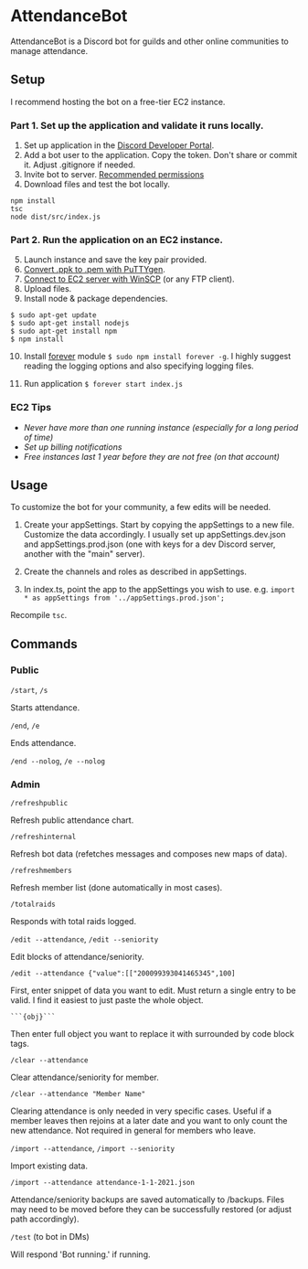 # AttendanceBot

AttendanceBot is a Discord bot for guilds and other online communities to manage attendance.

## Setup

I recommend hosting the bot on a free-tier EC2 instance.

### Part 1. Set up the application and validate it runs locally.
1. Set up application in the [Discord Developer Portal](https://discord.com/developers/applications).
2. Add a bot user to the application. Copy the token. Don't share or commit it. Adjust .gitignore if needed.
3. Invite bot to server. [Recommended permissions](https://discordapi.com/permissions.html#1342516344)
4. Download files and test the bot locally. 
```
npm install
tsc
node dist/src/index.js
```

### Part 2. Run the application on an EC2 instance.

5. Launch instance and save the key pair provided.
6. [Convert .ppk to .pem with PuTTYgen](https://aws.amazon.com/premiumsupport/knowledge-center/convert-pem-file-into-ppk/). 
7. [Connect to EC2 server with WinSCP](https://winscp.net/eng/docs/guide_amazon_ec2) (or any FTP client).
8. Upload files.
9. Install node & package dependencies.

```
$ sudo apt-get update
$ sudo apt-get install nodejs
$ sudo apt-get install npm
$ npm install
```

10. Install [forever](https://www.npmjs.com/package/forever) module `$ sudo npm install forever -g`. I highly suggest reading the logging options and also specifying logging files.

11. Run application `$ forever start index.js`

### EC2 Tips
- *Never have more than one running instance (especially for a long period of time)*
- *Set up billing notifications*
- *Free instances last 1 year before they are not free (on that account)*

## Usage

To customize the bot for your community, a few edits will be needed. 

1. Create your appSettings. Start by copying the appSettings to a new file. Customize the data accordingly. I usually set up appSettings.dev.json and appSettings.prod.json (one with keys for a dev Discord server, another with the "main" server).

2. Create the channels and roles as described in appSettings.

3. In index.ts, point the app to the appSettings you wish to use. e.g. `import * as appSettings from '../appSettings.prod.json';`

Recompile `tsc`.

## Commands 

### Public

`/start`, `/s`

Starts attendance.

`/end`, `/e`

Ends attendance.

`/end --nolog`, `/e --nolog`

### Admin

`/refreshpublic` 

Refresh public attendance chart.

`/refreshinternal`

Refresh bot data (refetches messages and composes new maps of data).

`/refreshmembers`

Refresh member list (done automatically in most cases).

`/totalraids`

Responds with total raids logged.

`/edit --attendance`, `/edit --seniority`

Edit blocks of attendance/seniority.

```
/edit --attendance {"value":[["200099393041465345",100]
```

First, enter snippet of data you want to edit. Must return a single entry to be valid. I find it easiest to just paste the whole object.

```
```{obj}```
```

Then enter full object you want to replace it with surrounded by code block tags.

`/clear --attendance`

Clear attendance/seniority for member. 

```
/clear --attendance "Member Name"
```

Clearing attendance is only needed in very specific cases. Useful if a member leaves then rejoins at a later date and you want to only count the new attendance. Not required in general for members who leave.

`/import --attendance`, `/import --seniority`

Import existing data.

```
/import --attendance attendance-1-1-2021.json
```

Attendance/seniority backups are saved automatically to /backups. Files may need to be moved before they can be successfully restored (or adjust path accordingly).

`/test` (to bot in DMs)

Will respond 'Bot running.' if running.
